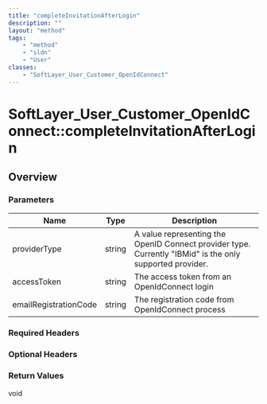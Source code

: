 ```yaml
---
title: "completeInvitationAfterLogin"
description: ""
layout: "method"
tags:
    - "method"
    - "sldn"
    - "User"
classes:
    - "SoftLayer_User_Customer_OpenIdConnect"
---
```

# SoftLayer_User_Customer_OpenIdConnect::completeInvitationAfterLogin
## Overview 


### Parameters 
|Name | Type | Description |
| --- | --- | --- |
|providerType| string| A value representing the OpenID Connect provider type. Currently "IBMid" is the only supported provider.|
|accessToken| string| The access token from an OpenIdConnect login|
|emailRegistrationCode| string| The registration code from OpenIdConnect process|


### Required Headers

### Optional Headers

### Return Values
void
